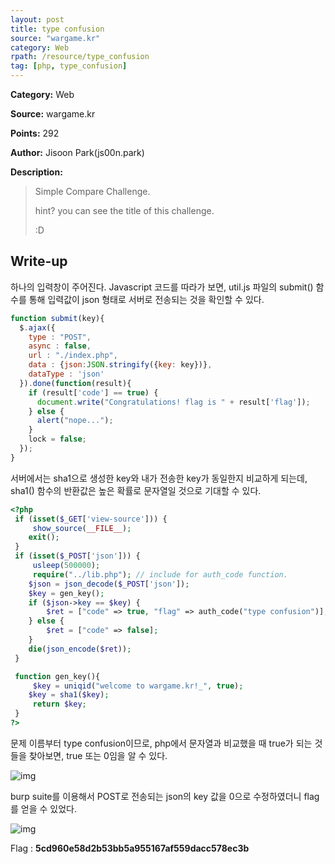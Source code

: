 ```yaml
---
layout: post
title: type confusion
source: "wargame.kr"
category: Web
rpath: /resource/type_confusion
tag: [php, type_confusion] 
---
```


**Category:** Web

**Source:** wargame.kr

**Points:** 292

**Author:** Jisoon Park(js00n.park)

**Description:** 

> Simple Compare Challenge.
> 
> hint? you can see the title of this challenge.
> 
> :D

## Write-up

하나의 입력창이 주어진다. Javascript 코드를 따라가 보면, util.js 파일의 submit() 함수를 통해 입력값이 json 형태로 서버로 전송되는 것을 확인할 수 있다.

```javascript
function submit(key){
  $.ajax({
    type : "POST",
    async : false,
    url : "./index.php",
    data : {json:JSON.stringify({key: key})},
    dataType : 'json'
  }).done(function(result){
    if (result['code'] == true) {
      document.write("Congratulations! flag is " + result['flag']);
    } else {
      alert("nope...");
    }
    lock = false;
  });
}
```

서버에서는 sha1으로 생성한 key와 내가 전송한 key가 동일한지 비교하게 되는데, sha1() 함수의 반환값은 높은 확률로 문자열일 것으로 기대할 수 있다.

```php
<?php
 if (isset($_GET['view-source'])) {
     show_source(__FILE__);
    exit();
 }
 if (isset($_POST['json'])) {
     usleep(500000);
     require("../lib.php"); // include for auth_code function.
    $json = json_decode($_POST['json']);
    $key = gen_key();
    if ($json->key == $key) {
        $ret = ["code" => true, "flag" => auth_code("type confusion")];
    } else {
        $ret = ["code" => false];
    }
    die(json_encode($ret));
 }

 function gen_key(){
     $key = uniqid("welcome to wargame.kr!_", true);
    $key = sha1($key);
     return $key;
 }
?>
```

문제 이름부터 type confusion이므로, php에서 문자열과 비교했을 때 true가 되는 것들을 찾아보면, true 또는 0임을 알 수 있다.

![img]({{page.rpath|prepend:site.baseurl}}/tc.png)

burp suite를 이용해서 POST로 전송되는 json의 key 값을 0으로 수정하였더니 flag를 얻을 수 있었다.

![img]({{page.rpath|prepend:site.baseurl}}/flag.png)

Flag : **5cd960e58d2b53bb5a955167af559dacc578ec3b**

